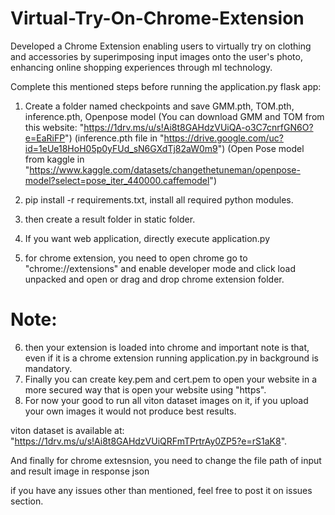 # Virtual-Try-On-Chrome-Extension
Developed a Chrome Extension enabling users to virtually try on clothing and accessories by superimposing input images onto the user's photo, enhancing online shopping experiences through ml technology.

Complete this mentioned steps before running the application.py flask app:
1. Create a folder named checkpoints and save GMM.pth, TOM.pth, inference.pth, Openpose model
(You can download GMM and TOM from this website: "https://1drv.ms/u/s!Ai8t8GAHdzVUiQA-o3C7cnrfGN6O?e=EaRiFP")
(inference.pth file in "https://drive.google.com/uc?id=1eUe18HoH05p0yFUd_sN6GXdTj82aW0m9")
(Open Pose model from kaggle in "https://www.kaggle.com/datasets/changethetuneman/openpose-model?select=pose_iter_440000.caffemodel")

2. pip install -r requirements.txt, install all required python modules.
3. then create a result folder in static folder.
4. If you want web application, directly execute application.py
5. for chrome extension, you need to open chrome go to "chrome://extensions" and enable developer mode and click load unpacked and open or drag and drop chrome extension folder.

# Note:
6. then your extension is loaded into chrome and important note is that, even if it is a chrome extension running application.py in background is mandatory.
7. Finally you can create key.pem and cert.pem to open your website in a more secured way that is open your website using "https".
8. For now your good to run all viton dataset images on it, if you upload your own images it would not produce best results.

viton dataset is available at: "https://1drv.ms/u/s!Ai8t8GAHdzVUiQRFmTPrtrAy0ZP5?e=rS1aK8".

And finally for chrome extesnsion, you need to change the file path of input and result image in response json

if you have any issues other than mentioned, feel free to post it on issues section.

